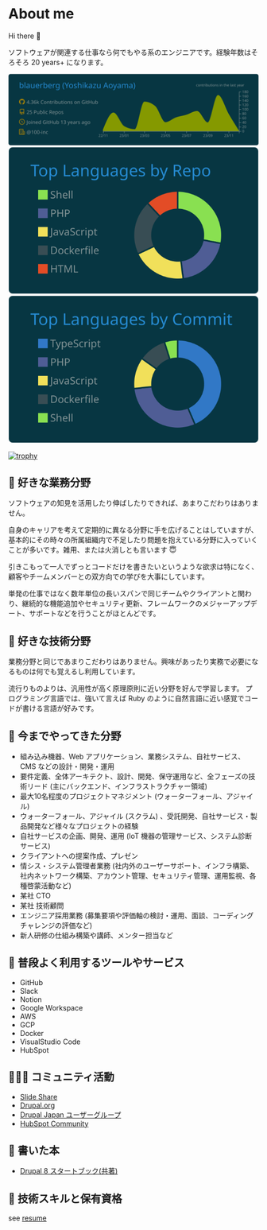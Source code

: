 # About me

Hi there 👋

ソフトウェアが関連する仕事なら何でもやる系のエンジニアです。経験年数はそろそろ 20 years+ になります。

[![](https://raw.githubusercontent.com/blauerberg/blauerberg/main/profile-summary-card-output/solarized_dark/0-profile-details.svg)](https://github.com/vn7n24fzkq/github-profile-summary-cards)
[![](https://raw.githubusercontent.com/blauerberg/blauerberg/main/profile-summary-card-output/solarized_dark/1-repos-per-language.svg)](https://github.com/vn7n24fzkq/github-profile-summary-cards) [![](https://raw.githubusercontent.com/blauerberg/blauerberg/main/profile-summary-card-output/solarized_dark/2-most-commit-language.svg)](https://github.com/vn7n24fzkq/github-profile-summary-cards)

[![trophy](https://github-profile-trophy.vercel.app/?username=blauerberg)](https://github.com/ryo-ma/github-profile-trophy)

## 🍺 好きな業務分野

ソフトウェアの知見を活用したり伸ばしたりできれば、あまりこだわりはありません。

自身のキャリアを考えて定期的に異なる分野に手を広げることはしていますが、基本的にその時々の所属組織内で不足したり問題を抱えている分野に入っていくことが多いです。雑用、または火消しとも言います 😇

引きこもって一人でずっとコードだけを書きたいというような欲求は特になく、顧客やチームメンバーとの双方向での学びを大事にしています。

単発の仕事ではなく数年単位の長いスパンで同じチームやクライアントと関わり、継続的な機能追加やセキュリティ更新、フレームワークのメジャーアップデート、サポートなどを行うことがほとんどです。

## 🍻 好きな技術分野

業務分野と同じであまりこだわりはありません。興味があったり実務で必要になるものは何でも覚えるし利用しています。

流行りものよりは、汎用性が高く原理原則に近い分野を好んで学習します。
プログラミング言語では、強いて言えば Ruby のように自然言語に近い感覚でコードが書ける言語が好みです。

## 📓 今までやってきた分野

- 組み込み機器、Web アプリケーション、業務システム、自社サービス、CMS などの設計・開発・運用
- 要件定義、全体アーキテクト、設計、開発、保守運用など、全フェーズの技術リード (主にバックエンド、インフラストラクチャー領域)
- 最大10名程度のプロジェクトマネジメント (ウォーターフォール、アジャイル)
- ウォーターフォール、アジャイル (スクラム) 、受託開発、自社サービス・製品開発など様々なプロジェクトの経験
- 自社サービスの企画、開発、運用 (IoT 機器の管理サービス、システム診断サービス)
- クライアントへの提案作成、プレゼン
- 情シス・システム管理者業務 (社内外のユーザーサポート、インフラ構築、社内ネットワーク構築、アカウント管理、セキュリティ管理、運用監視、各種啓蒙活動など)
- 某社 CTO
- 某社 技術顧問
- エンジニア採用業務 (募集要項や評価軸の検討・運用、面談、コーディングチャレンジの評価など)
- 新人研修の仕組み構築や講師、メンター担当など

## 🍔 普段よく利用するツールやサービス

- GitHub
- Slack
- Notion
- Google Workspace
- AWS
- GCP
- Docker
- VisualStudio Code
- HubSpot

## 🧑‍🤝‍🧑 コミュニティ活動

- [Slide Share](https://www.slideshare.net/blauerberg/presentations)
- [Drupal.org](https://www.drupal.org/user/646702/track)
- [Drupal Japan ユーザーグループ](https://www.google.com/search?q=site%3Agroups.drupal.org+blauerberg)
- [HubSpot Community](https://community.hubspot.com/t5/user/viewprofilepage/user-id/544228)

## 📘 書いた本

- [Drupal 8 スタートブック(共著)](https://www.amazon.co.jp/dp/4295000582)

## 🍴 技術スキルと保有資格

see [resume](./resume.md)